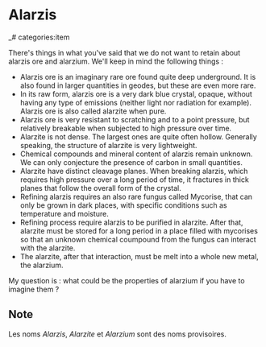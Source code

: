 # Alarzis

_# categories:item

There's things in what you've said that we do not want to retain about alarzis ore and alarzium. We'll keep in mind the following things :

* Alarzis ore is an imaginary rare ore found quite deep underground. It is also found in larger quantities in geodes, but these are even more rare.
* In its raw form, alarzis ore is a very dark blue crystal, opaque, without having any type of emissions (neither light nor radiation for example). Alarzis ore is also called alarzite when pure.
* Alarzis ore is very resistant to scratching and to a point pressure, but relatively breakable when subjected to high pressure over time.
* Alarzite is not dense. The largest ones are quite often hollow. Generally speaking, the structure of alarzite is very lightweight.
* Chemical compounds and mineral content of alarzis remain unknown. We can only conjecture the presence of carbon in small quantities.
* Alarzite have distinct cleavage planes. When breaking alarzis, which requires high pressure over a long period of time, it fractures in thick planes that follow the overall form of the crystal.
* Refining alarzis requires an also rare fungus called Mycorise, that can only be grown in dark places, with specific conditions such as temperature and moisture.
* Refining process require alarzis to be purified in alarzite. After that, alarzite must be stored for a long period in a place filled with mycorises so that an unknown chemical coumpound from the fungus can interact with the alarzite.
* The alarzite, after that interaction, must be melt into a whole new metal, the alarzium.

My question is : what could be the properties of alarzium if you have to imagine them ?

## Note

Les noms *Alarzis*, *Alarzite* et *Alarzium* sont des noms provisoires.